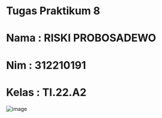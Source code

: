 

# Tugas Praktikum 8
# Nama : RISKI PROBOSADEWO
# Nim : 312210191
# Kelas : TI.22.A2
![image](https://user-images.githubusercontent.com/115862112/206905918-02fa7c79-9367-4331-8846-b3f121366e5c.png)
